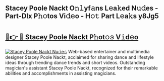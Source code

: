 ## Stacey Poole Nackt O𝚗𝚕yf𝚊ns L𝚎a𝚔ed N𝚞𝚍es - Part-DIx P𝚑𝚘tos Vi𝚍𝚎o - H𝚘𝚝 Part L𝚎a𝚔s y8Jg5

# <h2><a href="http://kfaa0o.oniu.top/?m=Stacey+Poole+Nackt">🔗👉 🔴 Stacey Poole Nackt P𝚑ot𝚘𝚜 V𝚒d𝚎o</a></h2>

[![Stacey Poole Nackt Nu𝚍e𝚜](https://i.imgur.com/0qMVB7G.gif)](http://kfaa0o.oniu.top/?m=Stacey+Poole+Nackt)
Web-based entertainer and multimedia designer Stacey Poole Nackt, acclaimed for sharing dance and lifestyle ideas through trending dance trends and short videos. Outstanding magician's assistant Stacey Poole Nackt, recognized for their remarkable abilities and accomplishments in assisting magicians.  
